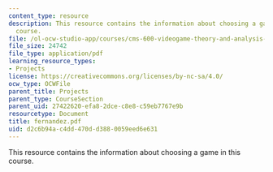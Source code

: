 ```yaml
---
content_type: resource
description: This resource contains the information about choosing a game in this
  course.
file: /ol-ocw-studio-app/courses/cms-600-videogame-theory-and-analysis-fall-2007/d2c6b94ac4dd470dd3880059eed6e631_fernandez.pdf
file_size: 24742
file_type: application/pdf
learning_resource_types:
- Projects
license: https://creativecommons.org/licenses/by-nc-sa/4.0/
ocw_type: OCWFile
parent_title: Projects
parent_type: CourseSection
parent_uid: 27422620-efa8-2dce-c8e8-c59eb7767e9b
resourcetype: Document
title: fernandez.pdf
uid: d2c6b94a-c4dd-470d-d388-0059eed6e631
---
```

This resource contains the information about choosing a game in this course.